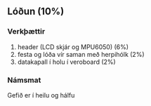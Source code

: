 ## Lóðun (10%)

### Verkþættir
1. header (LCD skjár og MPU6050) (6%)
1. festa og lóða vír saman með herpihólk (2%)
1. datakapall í holu í veroboard (2%)


### Námsmat
Gefið er í heilu og hálfu
